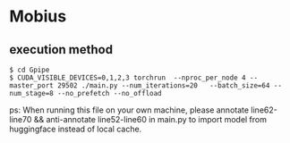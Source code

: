# Mobius  
## execution method 
```
$ cd Gpipe 
$ CUDA_VISIBLE_DEVICES=0,1,2,3 torchrun  --nproc_per_node 4 --master_port 29502 ./main.py --num_iterations=20   --batch_size=64 --num_stage=8 --no_prefetch --no_offload   
```
ps: When running this file on your own machine, please annotate line62-line70 && anti-annotate line52-line60 in main.py to import model from huggingface instead of local cache.
